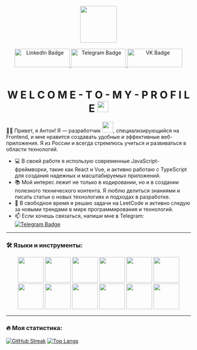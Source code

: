 <div align="center">
  <img src="https://media1.giphy.com/media/v1.Y2lkPTc5MGI3NjExajRnNWp3dDIzY2NneGxoY2l2c3N3bWUyYzVnNjVzMHR0ajlremtwciZlcD12MV9pbnRlcm5hbF9naWZfYnlfaWQmY3Q9Zw/oPNq5A3IZC6bugJXeS/giphy.gif" width="100"/>
</div>
&nbsp;
&nbsp;

<div id="badges" align="center">
  <a href="https://www.linkedin.com/in/podoplelov//">
    <img src="https://img.shields.io/badge/LinkedIn-blue?style=for-the-badge&logo=linkedin&logoColor=white" width="150" height="50" alt="LinkedIn Badge"/>
  </a>
  <a href="https://t.me/APodoplelov">
    <img src="https://img.shields.io/badge/Telegram-blue?style=for-the-badge&logo=telegram&logoColor=white" width="150" height="50" alt="Telegram Badge"/>
  </a>
  <a href="https://vk.com/antonfrontend">
    <img src="https://img.shields.io/badge/VK-blue?logo=vk&logoColor=white" width="150" height="50"  alt="VK Badge"/>
  </a>
</div>
&nbsp;

<div id="header" align="center">
  <img src="https://komarev.com/ghpvc/?username=Podoplelov-lab&style=flat-square&color=blue" alt=""/>
</div>

<h1 align="center">
  W E L C O M E - T O - M Y - P R O F I L E
  <img src="https://media.giphy.com/media/hvRJCLFzcasrR4ia7z/giphy.gif" width="30px"/>
</h1>

:man_technologist: Привет, я Антон!
Я — разработчик <img src="https://media.giphy.com/media/WUlplcMpOCEmTGBtBW/giphy.gif" width="30">, специализирующийся на Frontend, и мне нравится создавать удобные и эффективные веб-приложения. Я из России и всегда стремлюсь учиться и развиваться в области технологий.

- :computer: В своей работе я использую современные JavaScript-фреймворки, такие как React и Vue, и активно работаю с TypeScript для создания надежных и масштабируемых приложений.
- :books: Мой интерес лежит не только в кодировании, но и в создании полезного технического контента. Я люблю делиться знаниями и писать статьи о новых технологиях и подходах в разработке.
- :brain: В свободное время я решаю задачи на LeetCode и активно следую за новыми трендами в мире программирования и технологий.
- :mailbox: Если хочешь связаться, напиши мне в Telegram: [![Telegram Badge](https://img.shields.io/badge/Telegram-blue?style=flat&logo=telegram&logoColor=white)](https://t.me/APodoplelov)

---

### :hammer_and_wrench: Языки и инструменты:
<div align="center">
  <!-- JavaScript -->
  <img src="https://img.icons8.com/color/452/javascript.png" width="70" height="70" />
  <!-- TypeScript -->
  <img src="https://img.icons8.com/color/452/typescript.png" width="70" height="70" />
  <!-- React -->
  <img src="https://img.icons8.com/color/452/react-native.png" width="70" height="70" />
  <!-- Redux -->
  <img src="https://img.icons8.com/color/452/redux.png" width="70" height="70" />
  <!-- HTML -->
  <img src="https://img.icons8.com/color/452/html-5.png" width="70" height="70" />
  <!-- CSS -->
  <img src="https://img.icons8.com/color/452/css3.png" width="70" height="70" />
  <!-- SCSS -->
  <img src="https://img.icons8.com/color/452/sass.png" width="70" height="70" />
  <!-- Figma -->
  <img src="https://img.icons8.com/color/452/figma.png" width="70" height="70" />
  <!-- Git -->
  <img src="https://img.icons8.com/color/452/git.png" width="70" height="70" />
  <!-- Webpack -->
  <img src="https://img.icons8.com/color/452/webpack.png" width="70" height="70" />
  <!-- Vite -->
  <img src="https://img.icons8.com/color/452/vite.png" width="70" height="70" />
  <!-- REST API -->
  <img src="https://img.icons8.com/color/452/api.png" width="70" height="70" />
</div>

---

### :fire: Моя статистика:
[![GitHub Streak](http://github-readme-streak-stats.herokuapp.com?user=Podoplelov-lab&theme=dark)](https://git.io/streak-stats)
[![Top Langs](https://github-readme-stats.vercel.app/api/top-langs/?username=Podoplelov-lab&layout=compact&theme=vision-friendly-dark)](https://github.com/anuraghazra/github-readme-stats)
